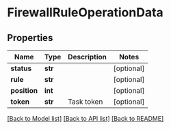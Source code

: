 # FirewallRuleOperationData

## Properties
Name | Type | Description | Notes
------------ | ------------- | ------------- | -------------
**status** | **str** |  | [optional] 
**rule** | **str** |  | [optional] 
**position** | **int** |  | [optional] 
**token** | **str** | Task token | [optional] 

[[Back to Model list]](../README.md#documentation-for-models) [[Back to API list]](../README.md#documentation-for-api-endpoints) [[Back to README]](../README.md)


